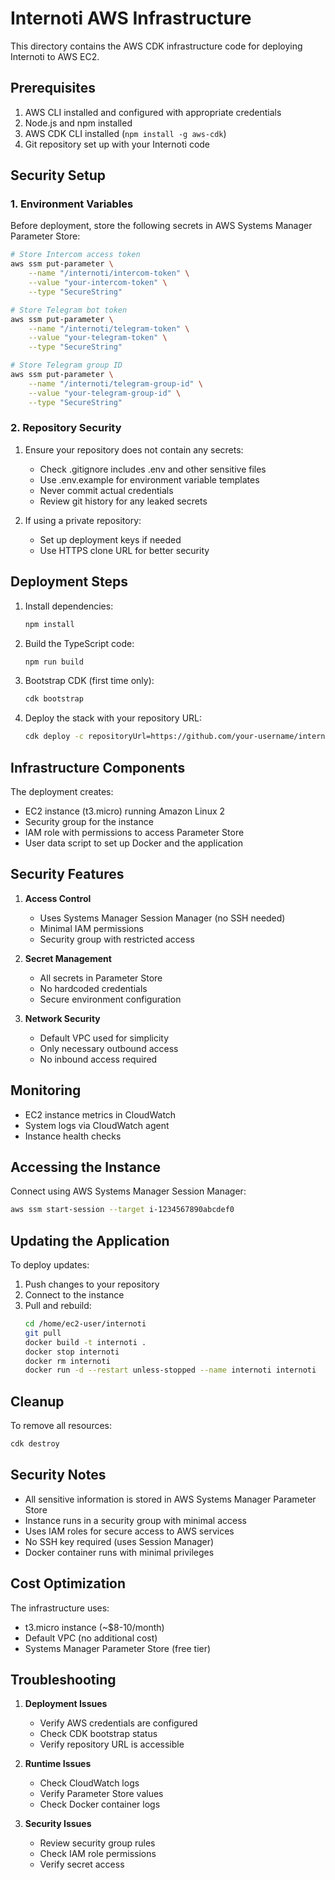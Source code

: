 # Internoti AWS Infrastructure

This directory contains the AWS CDK infrastructure code for deploying Internoti to AWS EC2.

## Prerequisites

1. AWS CLI installed and configured with appropriate credentials
2. Node.js and npm installed
3. AWS CDK CLI installed (`npm install -g aws-cdk`)
4. Git repository set up with your Internoti code

## Security Setup

### 1. Environment Variables
Before deployment, store the following secrets in AWS Systems Manager Parameter Store:

```bash
# Store Intercom access token
aws ssm put-parameter \
    --name "/internoti/intercom-token" \
    --value "your-intercom-token" \
    --type "SecureString"

# Store Telegram bot token
aws ssm put-parameter \
    --name "/internoti/telegram-token" \
    --value "your-telegram-token" \
    --type "SecureString"

# Store Telegram group ID
aws ssm put-parameter \
    --name "/internoti/telegram-group-id" \
    --value "your-telegram-group-id" \
    --type "SecureString"
```

### 2. Repository Security
1. Ensure your repository does not contain any secrets:
   - Check .gitignore includes .env and other sensitive files
   - Use .env.example for environment variable templates
   - Never commit actual credentials
   - Review git history for any leaked secrets

2. If using a private repository:
   - Set up deployment keys if needed
   - Use HTTPS clone URL for better security

## Deployment Steps

1. Install dependencies:
   ```bash
   npm install
   ```

2. Build the TypeScript code:
   ```bash
   npm run build
   ```

3. Bootstrap CDK (first time only):
   ```bash
   cdk bootstrap
   ```

4. Deploy the stack with your repository URL:
   ```bash
   cdk deploy -c repositoryUrl=https://github.com/your-username/internoti.git
   ```

## Infrastructure Components

The deployment creates:

- EC2 instance (t3.micro) running Amazon Linux 2
- Security group for the instance
- IAM role with permissions to access Parameter Store
- User data script to set up Docker and the application

## Security Features

1. **Access Control**
   - Uses Systems Manager Session Manager (no SSH needed)
   - Minimal IAM permissions
   - Security group with restricted access

2. **Secret Management**
   - All secrets in Parameter Store
   - No hardcoded credentials
   - Secure environment configuration

3. **Network Security**
   - Default VPC used for simplicity
   - Only necessary outbound access
   - No inbound access required

## Monitoring

- EC2 instance metrics in CloudWatch
- System logs via CloudWatch agent
- Instance health checks

## Accessing the Instance

Connect using AWS Systems Manager Session Manager:

```bash
aws ssm start-session --target i-1234567890abcdef0
```

## Updating the Application

To deploy updates:

1. Push changes to your repository
2. Connect to the instance
3. Pull and rebuild:
   ```bash
   cd /home/ec2-user/internoti
   git pull
   docker build -t internoti .
   docker stop internoti
   docker rm internoti
   docker run -d --restart unless-stopped --name internoti internoti
   ```

## Cleanup

To remove all resources:

```bash
cdk destroy
```

## Security Notes

- All sensitive information is stored in AWS Systems Manager Parameter Store
- Instance runs in a security group with minimal access
- Uses IAM roles for secure access to AWS services
- No SSH key required (uses Session Manager)
- Docker container runs with minimal privileges

## Cost Optimization

The infrastructure uses:
- t3.micro instance (~$8-10/month)
- Default VPC (no additional cost)
- Systems Manager Parameter Store (free tier)

## Troubleshooting

1. **Deployment Issues**
   - Verify AWS credentials are configured
   - Check CDK bootstrap status
   - Verify repository URL is accessible

2. **Runtime Issues**
   - Check CloudWatch logs
   - Verify Parameter Store values
   - Check Docker container logs

3. **Security Issues**
   - Review security group rules
   - Check IAM role permissions
   - Verify secret access
